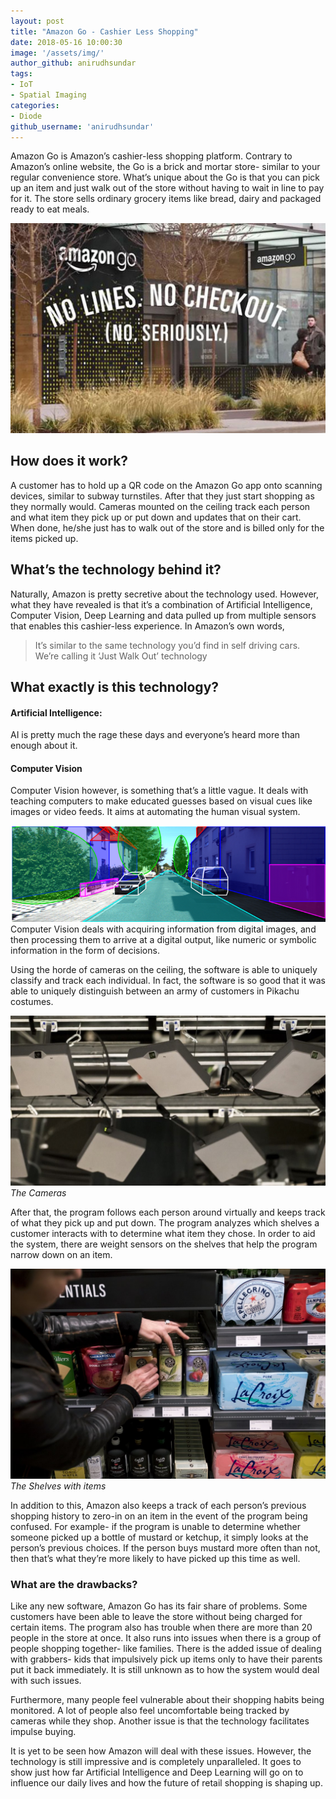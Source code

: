 ```yaml
---
layout: post
title: "Amazon Go - Cashier Less Shopping"
date: 2018-05-16 10:00:30
image: '/assets/img/'
author_github: anirudhsundar
tags:
- IoT
- Spatial Imaging
categories:
- Diode
github_username: 'anirudhsundar'
---
```


Amazon Go is Amazon’s cashier-less shopping platform.
Contrary to Amazon’s online website, the Go is a brick and mortar store- similar to your regular convenience store. What’s unique about the Go is that you can pick up an item and just walk out of the store without having to wait in line to pay for it. The store sells ordinary grocery items like bread, dairy and packaged ready to eat meals.

![Landing image](/blog/assets/img/amazon-go/1.jpeg)

## How does it work?
A customer has to hold up a QR code on the Amazon Go app onto scanning devices, similar to subway turnstiles. After that they just start shopping as they normally would.
Cameras mounted on the ceiling track each person and what item they pick up or put down and updates that on their cart. When done, he/she just has to walk out of the store and is billed only for the items picked up.

## What’s the technology behind it?
Naturally, Amazon is pretty secretive about the technology used. However, what they have revealed is that it’s a combination of Artificial Intelligence, Computer Vision, Deep Learning and data pulled up from multiple sensors that enables this cashier-less experience.
In Amazon’s own words, 

>It’s similar to the same technology you’d find in self driving cars. We’re calling it ‘Just Walk Out’ technology

## What exactly is this technology?

#### Artificial Intelligence:
AI is pretty much the rage these days and everyone’s heard more than enough about it. 

#### Computer Vision
Computer Vision however, is something that’s a little vague. It deals with teaching computers to make educated guesses based on visual cues like images or video feeds. It aims at automating the human visual system.

![Imaging technology in use](/blog/assets/img/amazon-go/2.png)
Computer Vision deals with acquiring information from digital images, and then processing them to arrive at a digital output, like numeric or symbolic information in the form of decisions.

Using the horde of cameras on the ceiling, the software is able to uniquely classify and track each individual. In fact, the software is so good that it was able to uniquely distinguish between an army of customers in Pikachu costumes.

![A view of the cameras](/blog/assets/img/amazon-go/3.jpg)
*The Cameras*

After that, the program follows each person around virtually and keeps track of what they pick up and put down. The program analyzes which shelves a customer interacts with to determine what item they chose. In order to aid the system, there are weight sensors on the shelves that help the program narrow down on an item.

![The shelved with the items](/blog/assets/img/amazon-go/4.jpg)
*The Shelves with items*

In addition to this, Amazon also keeps a track of each person’s previous shopping history to zero-in on an item in the event of the program being confused. For example- if the program is unable to determine whether someone picked up a bottle of mustard or ketchup, it simply looks at the person’s previous choices. If the person buys mustard more often than not, then that’s what they’re more likely to have picked up this time as well.

### What are the drawbacks?
Like any new software, Amazon Go has its fair share of problems.
Some customers have been able to leave the store without being charged for certain items.
The program also has trouble when there are more than 20 people in the store at once.
It also runs into issues when there is a group of people shopping together- like families. There is the added issue of dealing with grabbers- kids that impulsively pick up items only to have their parents put it back immediately. It is still unknown as to how the system would deal with such issues.

Furthermore, many people feel vulnerable about their shopping habits being monitored. A lot of people also feel uncomfortable being tracked by cameras while they shop. Another issue is that the technology facilitates impulse buying.

It is yet to be seen how Amazon will deal with these issues. However, the technology is still impressive and is completely unparalleled. It goes to show just how far Artificial Intelligence and Deep Learning will go on to influence our daily lives and how the future of retail shopping is shaping up.